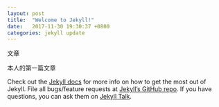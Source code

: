 ```yaml
---
layout: post
title:  "Welcome to Jekyll!"
date:   2017-11-30 19:30:37 +0800
categories: jekyll update
---
```


<html>
<head>文章</head>
<body><p> 本人的第一篇文章</p></body>
</html>

Check out the [Jekyll docs][jekyll-docs] for more info on how to get the most out of Jekyll. File all bugs/feature requests at [Jekyll’s GitHub repo][jekyll-gh]. If you have questions, you can ask them on [Jekyll Talk][jekyll-talk].

[jekyll-docs]: https://jekyllrb.com/docs/home
[jekyll-gh]:   https://github.com/jekyll/jekyll
[jekyll-talk]: https://talk.jekyllrb.com/



